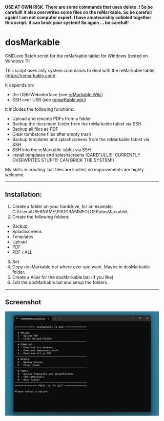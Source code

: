 **USE AT OWN RISK. There are some commands that uses delete *.*! So be carefull!**
**It also overwrites some files on the reMarkable. So be carefull again!**
**I am not computer expert. I have amateurishly cobbled together this script.**
**It can brick your system! So again ... be carefull!**

# dosMarkable
CMD.exe Batch script for the reMarkable tablet for Windows (tested on Windows 11)

This script uses only system commands to deal with the reMarkable tablet (https://remarkable.com).

It depends on:
- the USB-Webinterface (see [reMarkable Wiki](https://remarkablewiki.com/tech/webinterface))
- SSH over USB (see [remarKable wiki](https://remarkablewiki.com/tech/ssh))

It includes the following functions:
- Upload and rename PDFs from a folder
- Backup the document folder from the reMarkable tablet via SSH
- Backup all files as PDF
- Clear tombstone files after empty trash
- Backup templates and splashscreens from the reMarkable tablet via SSH
- SSH into the reMarkable tablet via SSH
- Install templates and splashscreens (CAREFULL!!!! CURRENTLY OVERWRITES STUFF!!! CAN BRICK THE SYSTEM!)

My skills in creating .bat files are limited, so improvements are highly welcome.

---
## Installation:

1) Create a folder on your harddrive, for an example: C:\Users\USERNAME\PROGRAMMFOLDER\dosMarkable\
2) Create the following folders:
  - Backup
  - Splashscreens
  - Templates
  - Upload
  - PDF
  - PDF / ALL
3) Set 
2) Copy dosMarkable.bat where ever you want. Maybe in dosMarkable folder.
3) Create a Alias for the dosMarkable.bat (if you like)
4) Edit the dosMarkable.bat and setup the folders.

---
## Screenshot
![Screenshot](screenshot2.jpg)

